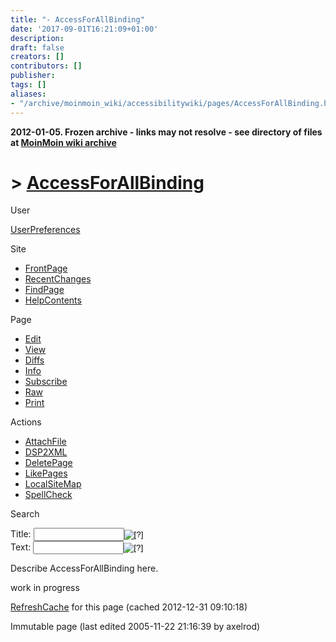 ```yaml
---
title: "- AccessForAllBinding"
date: '2017-09-01T16:21:09+01:00'
description: 
draft: false
creators: []
contributors: []
publisher: 
tags: []
aliases:
- "/archive/moinmoin_wiki/accessibilitywiki/pages/AccessForAllBinding.html"
---
```


**2012-01-05. Frozen archive - links may not resolve - see directory of files at [MoinMoin wiki archive](/moinmoin-wiki-archive/)**

# > [AccessForAllBinding](http://dublincore.org/accessibilitywiki/AccessForAllBinding?action=fullsearch&value=AccessForAllBinding&literal=1&case=1&context=40 "Click here to do a full-text search for this title")

User

 [UserPreferences](http://dublincore.org/accessibilitywiki/UserPreferences)
  

Site

- [FrontPage](http://dublincore.org/accessibilitywiki/FrontPage)
- [RecentChanges](http://dublincore.org/accessibilitywiki/RecentChanges)
- [FindPage](http://dublincore.org/accessibilitywiki/FindPage)
- [HelpContents](http://dublincore.org/accessibilitywiki/HelpContents)

Page

- [Edit](http://dublincore.org/accessibilitywiki/AccessForAllBinding?action=edit "Edit")
- [View](http://dublincore.org/accessibilitywiki/AccessForAllBinding "View")
- [Diffs](http://dublincore.org/accessibilitywiki/AccessForAllBinding?action=diff "Diffs")
- [Info](http://dublincore.org/accessibilitywiki/AccessForAllBinding?action=info "Info")
- [Subscribe](http://dublincore.org/accessibilitywiki/AccessForAllBinding?action=subscribe "Subscribe")
- [Raw](http://dublincore.org/accessibilitywiki/AccessForAllBinding?action=raw "Raw")
- [Print](http://dublincore.org/accessibilitywiki/AccessForAllBinding?action=print "Print")

Actions

- [AttachFile](http://dublincore.org/accessibilitywiki/AccessForAllBinding?action=AttachFile)
- [DSP2XML](http://dublincore.org/accessibilitywiki/AccessForAllBinding?action=DSP2XML)
- [DeletePage](http://dublincore.org/accessibilitywiki/AccessForAllBinding?action=DeletePage)
- [LikePages](http://dublincore.org/accessibilitywiki/AccessForAllBinding?action=LikePages)
- [LocalSiteMap](http://dublincore.org/accessibilitywiki/AccessForAllBinding?action=LocalSiteMap)
- [SpellCheck](http://dublincore.org/accessibilitywiki/AccessForAllBinding?action=SpellCheck)

Search

<form method="POST" action="/accessibilitywiki/AccessForAllBinding">
<p>
<input name="action" value="inlinesearch" type="hidden">
<input name="context" value="40" type="hidden">
Title: <input name="text_title" size="15" maxlength="50" type="text"><input src="AccessForAllBinding_files/moin-search.png" name="button_title" alt="[?]" type="image"><br>Text: <input name="text_full" size="15" maxlength="50" type="text"><input src="AccessForAllBinding_files/moin-search.png" name="button_full" alt="[?]" type="image">
</p>
</form>

Describe AccessForAllBinding here. 

work in progress

 [RefreshCache](http://dublincore.org/accessibilitywiki/AccessForAllBinding?action=refresh&arena=Page.py&key=AccessForAllBinding.text_html) for this page (cached 2012-12-31 09:10:18)  

Immutable page (last edited 2005-11-22 21:16:39 by axelrod)

